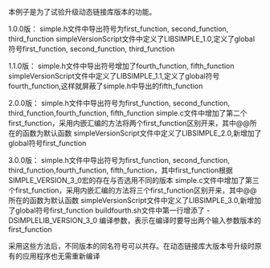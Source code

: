 本例子是为了试验升级动态链接库版本的功能。

1.0.0版：    simple.h文件中导出符号为first_function, second_function, third_function
             simpleVersionScript文件中定义了LIBSIMPLE_1.0,定义了global符号first_function, second_function, third_function



1.1.0版：    simple.h文件中导出符号增加了fourth_function, fifth_function
             simpleVersionScript文件中定义了LIBSIMPLE_1.1,定义了global符号fourth_function,这样就屏蔽了simple.h中导出的fifth_function



2.0.0版：    simple.h文件中导出符号为first_function, second_function, third_function,fourth_function, fifth_function
             simple.c文件中增加了第二个first_function，采用内嵌汇编的方法将两个first_function区别开来，其中@@所在的函数为默认函数
             simpleVersionScript文件中定义了LIBSIMPLE_2.0,新增加了global符号first_function 



3.0.0版：    simple.h文件中导出符号为first_function, second_function, third_function,fourth_function, fifth_function，其中first_function根据SIMPLE_VERSION_3_0宏的存在与否选用不同的版本
             simple.c文件中增加了第三个first_function，采用内嵌汇编的方法将三个first_function区别开来，其中@@所在的函数为默认函数
             simpleVersionScript文件中定义了LIBSIMPLE_3.0,新增加了global符号first_function 
             buildfourth.sh文件中第一行增添了 -DSIMPLELIB_VERSION_3_0  编译参数，表示在编译时要导出两个输入参数版本的first_function 


采用这些方法后，不同版本的同名符号可以共存。在动态链接库大版本号升级时原有的应用程序也无需重新编译
